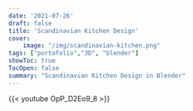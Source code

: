 ```yaml
---
date: '2021-07-26'
draft: false
title: 'Scandinavian Kitchen Design'
cover:
    image: "/img/scandinavian-kitchen.png"
tags: ["portofolio","3D", "blender"]
showToc: true
TocOpen: false
summary: "Scandinavian Kitchen Design in Blender" 
---
```


{{< youtube OpP_D2Eo9_8 >}}


